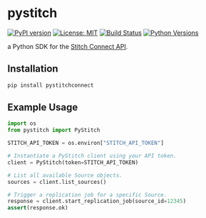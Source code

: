 # pystitch
[![PyPI version](https://badge.fury.io/py/pystitchconnect.svg)](https://badge.fury.io/py/pystitchconnect)
[![License: MIT](https://img.shields.io/badge/License-MIT-yellow.svg)](https://opensource.org/licenses/MIT)
[![Build Status](https://travis-ci.com/dwallace0723/pystitch.svg?branch=master)](https://travis-ci.com/dwallace0723/pystitch)
[![Python Versions](https://img.shields.io/badge/python-3.6%20%7C%203.7-blue.svg)](https://pypi.python.org/pypi/ansicolortags/)

a Python SDK for the [Stitch Connect API](https://www.stitchdata.com/docs/stitch-connect/api).

## Installation

```bash
pip install pystitchconnect
```

## Example Usage

```python
import os
from pystitch import PyStitch

STITCH_API_TOKEN = os.environ["STITCH_API_TOKEN"]

# Instantiate a PyStitch client using your API token.
client = PyStitch(token=STITCH_API_TOKEN)

# List all available Source objects.
sources = client.list_sources()

# Trigger a replication job for a specific Source.
response = client.start_replication_job(source_id=12345)
assert(response.ok)
```

